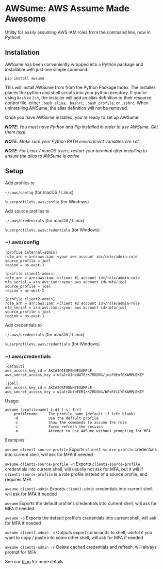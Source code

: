 # AWSume: AWS Assume Made Awesome

Utility for easily assuming AWS IAM roles from the command line, now in Python!

## Installation

AWSume has been conveniently wrapped into a Python package and installable with just one simple command:

`pip install awsume`

This will install AWSume from from the Python Package Index. The installer places the python and shell scripts into your python directory. If you're using `Bash` or `Zsh`, the installer will add an alias definition to their resource control file, either `.bash_alias`, `.bashrc`, `.bash_profile`, or `.zshrc`. When uninstalling AWSume, the alias definition will not be removed.

Once you have AWSume installed, you're ready to set up AWSume!

***NOTE**: You must have Python and Pip installed in order to use AWSume. Get them [here](https://www.python.org).*

***NOTE**: Make sure your Python PATH environment variables are set.*

***NOTE**: For Linux / macOS users, restart your terminal after installing to ensure the alias to AWSume is active*

## Setup

Add profiles to

`~/.aws/config` (for macOS / Linux)

`%userprofile%\.aws\config` (for Windows)

Add source profiles to

`~/.aws/credentials` (for macOS / Linux)

`%userprofile%\.aws\credentials` (for Windows)

### ~/.aws/config

```
[profile internal-admin]
role_arn = arn:aws:iam::<your aws account id>/role/admin-role
source_profile = joel
region = us-east-1

[profile client1-admin]
role_arn = arn:aws:iam::<client #1 account id>/role/admin-role
mfa_serial = arn:aws:iam::<your aws account id>:mfa/joel
source_profile = joel
region = us-west-2

[profile client2-admin]
role_arn = arn:aws:iam::<client #2 account id>/role/admin-role
mfa_serial = arn:aws:iam::<your aws account id>:mfa/joel
source_profile = joel
region = us-east-1
```

Add credentials to

`~/.aws/credentials` (for macOS / Linux)

`%userprofile%\.aws\credentials` (for Windows)

### ~/.aws/credentials

```
[default]
aws_access_key_id = AKIAIOIEUFSN9EXAMPLE
aws_secret_access_key = wJalrXIneUATF/K7MDENG/jeuFHEnfEXAMPLEKEY

[joel]
aws_access_key_id = AKIAIOSFODNN7EXAMPLE
aws_secret_access_key = wJalrXUtnFEMI/K7MDENG/bPxRfiCYEXAMPLEKEY
```

Usage:

```
awsume [profilename] [-d] [-s] [-r]
    profilename     The profile name (default if left blank)
    -d              Use the default profile
    -s              Show the commands to assume the role
    -r              Force refresh the session
    -n              Attempt to use AWSume without prompting for MFA
```

Examples:

`awsume client1-source-profile`
Exports `client1-source-profile` credentials into current shell, will ask for MFA if needed

`awsume client1-source-profile -n`
Exports `client1-source-profile` credentials into current shell, will usually not ask for MFA, but it will if `client1-source-profile` is a role profile instead of a source profile, and requires MFA

`awsume client1-admin`
Exports `client1-admin` credentials into current shell, will ask for MFA if needed

`awsume`
Exports the default profile's credentials into current shell, will ask for MFA if needed

`awsume -d`
Exports the default profile's credentials into current shell, will ask for MFA if needed

`awsume client1-admin -s`
Outputs export commands to shell, useful if you want to copy / paste into some other shell, will ask for MFA if needed

`awsume client1-admin -r`
Delete cached credentials and refresh, will always prompt for MFA.

See our [blog](https://www.trek10.com/blog/awsume-aws-assume-made-awesome) for more details.
